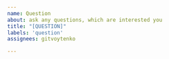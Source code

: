 ```yaml
---
name: Question
about: ask any questions, which are interested you
title: "[QUESTION]"
labels: 'question'
assignees: gitvoytenko

---
```

